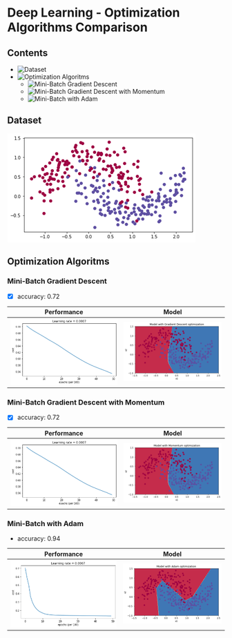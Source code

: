# Deep Learning - Optimization Algorithms Comparison

## Contents
- ![Dataset](#dataset)
- ![Optimization Algoritms](#optimization-algoritms)
  - ![Mini-Batch Gradient Descent](#mini-batch-gradient-descent)
  - ![Mini-Batch Gradient Descent with Momentum](#mini-batch-gradient-descent-with-momentum)
  - ![Mini-Batch with Adam](#mini-batch-with-adam)

## Dataset
![Dataset](/images/dataset.png)

## Optimization Algoritms

### Mini-Batch Gradient Descent

- [x] accuracy: 0.72

| Performance | Model |
| ----------- | ----- |
| ![performance](/images/mini-batch-gradient-descent-performance.png) | ![model](/images/mini-batch-gradient-descent-model.png) |

### Mini-Batch Gradient Descent with Momentum

- [x] accuracy: 0.72

| Performance | Model |
| ----------- | ----- |
| ![performance](/images/mini-batch-gradient-descent-momentum-performance.png) | ![model](/images/mini-batch-gradient-descent-momentum-model.png) |

### Mini-Batch with Adam

- accuracy: 0.94

| Performance | Model |
| ----------- | ----- |
| ![performance](/images/mini-batch-adam-performance.png) | ![model](/images/mini-batch-adam-model.png) |
